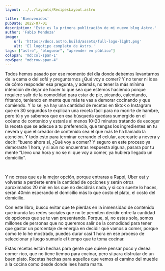 ```yaml
---
layout: ../../layouts/RecipesLayout.astro

title: 'Bienvenidos'
pubDate: 2022-07-01 
description: 'Este es la primera publicación de mi nuevo blog Astro.'
author: 'Fabio Mendoza'
image:
    url: 'https://docs.astro.build/assets/full-logo-light.png'
    alt: 'El logotipo completo de Astro.'
tags: ["astro", "bloguear", "aprender en público"]
colSpan: 'md:col-span-1'
rowSpan: "md:row-span-4"
---
```

<div class=" text-justify ">
<p>
Todos hemos pasado por ese momento del día donde debemos levantarnos de la cama o del sofá y preguntarnos ¿Qué voy a comer? Y no tener ni idea de cómo responder esa pregunta, y además, no tener la más mínima intención de dejar de hacer lo que sea que estemos haciendo porque requiere salir de la comodidad para estar de pie, picando, calentando, fritando, teniendo en mente que más te vas a demorar cocinando y que comiendo.
Y lo se, ya hay una cantidad de recetas en tiktok o Instagram que en 30 segundos te explican una receta fácil para no morirte de hambre, pero tú y yo sabemos que en esa búsqueda quedara sumergido en el océano de contenido y estarás al menos 10-20 minutos tratando de escoger la receta que se adecue a tu preferencia, que tengas los ingredientes en tu nevera y que el creador de contenido sea el que más te ha llamado la atención. Y todo esto para terminar cerrando el celular, acercarte a nevera y decir: “bueno ahora sí, ¿Qué voy a comer? Y seguro en este proceso ya demoraste 1 hora, y si aún no encuentras respuesta alguna, pasara por tu mente “Llevo una hora y no se ni que voy a comer, ya hubiera llegado un domicilio”.
</p>
<br/>
<p>
Y no creas que es la mejor opción, porque entraras a Rappi, Uber eat y volverás a perderte entre la cantidad de opciones y serán otros aproximados 20 min en los que no decidirás nada, y si con suerte lo haces, serán 40min esperando el domicilio más lo que costo el plato, el costo del domicilio.  
</p>



Con este libro, busco evitar que te pierdas en la inmensidad de contenido que inunda las redes sociales que no te permiten decidir entre la cantidad de opciones que se te van presentando. Porque, si, no estas solo, somos millones de personas que no queremos salir de la comodidad para tener que gastar un porcentaje de energía en decidir qué vamos a comer, porque como te lo he mostrado, puedes durar casi 1 hora en ese proceso de seleccionar y luego sumarle el tiempo que te toma cocinar.  

Estas recetas están hechas para gente que quiere pensar poco y desea comer rico, que no tiene tiempo para cocinar, pero si para disfrutar de un buen plato. Recetas hechas para aquellos que vemos el camino del mueble a la cocina como desde donde lees hasta marte.

</div>
